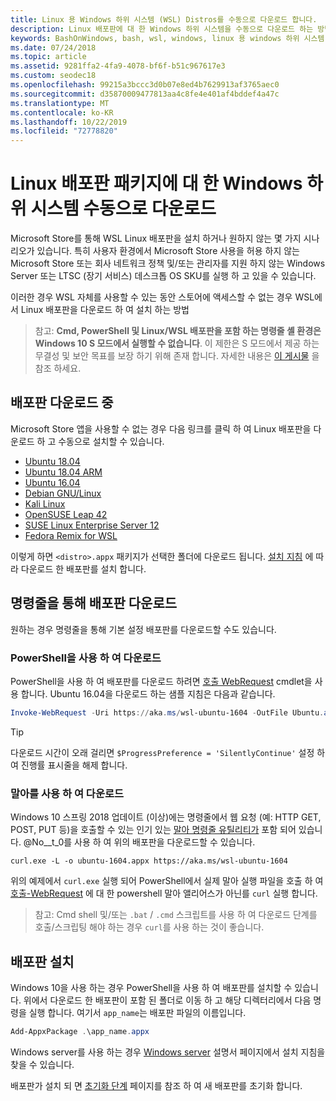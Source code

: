 ```yaml
---
title: Linux 용 Windows 하위 시스템 (WSL) Distros를 수동으로 다운로드 합니다.
description: Linux 배포판에 대 한 Windows 하위 시스템을 수동으로 다운로드 하는 방법에 대 한 지침입니다.
keywords: BashOnWindows, bash, wsl, windows, linux 용 windows 하위 시스템, WSL, windows 하위 시스템, 배포판, ubuntu, openSUSE, SLES, debian, kali
ms.date: 07/24/2018
ms.topic: article
ms.assetid: 9281ffa2-4fa9-4078-bf6f-b51c967617e3
ms.custom: seodec18
ms.openlocfilehash: 99215a3bccc3d0b07e8ed4b7629913af3765aec0
ms.sourcegitcommit: d35870009477813aa4c8fe4e401af4bddef4a47c
ms.translationtype: MT
ms.contentlocale: ko-KR
ms.lasthandoff: 10/22/2019
ms.locfileid: "72778820"
---
```

# <a name="manually-download-windows-subsystem-for-linux-distro-packages"></a>Linux 배포판 패키지에 대 한 Windows 하위 시스템 수동으로 다운로드

Microsoft Store를 통해 WSL Linux 배포판을 설치 하거나 원하지 않는 몇 가지 시나리오가 있습니다. 특히 사용자 환경에서 Microsoft Store 사용을 허용 하지 않는 Microsoft Store 또는 회사 네트워크 정책 및/또는 관리자를 지원 하지 않는 Windows Server 또는 LTSC (장기 서비스) 데스크톱 OS SKU를 실행 하 고 있을 수 있습니다.

이러한 경우 WSL 자체를 사용할 수 있는 동안 스토어에 액세스할 수 없는 경우 WSL에서 Linux 배포판을 다운로드 하 여 설치 하는 방법

> 참고: **Cmd, PowerShell 및 Linux/WSL 배포판을 포함 하는 명령줄 셸 환경은 Windows 10 S 모드에서 실행할 수 없습니다**. 이 제한은 S 모드에서 제공 하는 무결성 및 보안 목표를 보장 하기 위해 존재 합니다. 자세한 내용은 [이 게시물](https://blogs.msdn.microsoft.com/commandline/2017/05/18/will-linux-distros-run-on-windows-10-s/) 을 참조 하세요.

## <a name="downloading-distros"></a>배포판 다운로드 중

Microsoft Store 앱을 사용할 수 없는 경우 다음 링크를 클릭 하 여 Linux 배포판을 다운로드 하 고 수동으로 설치할 수 있습니다.
* [Ubuntu 18.04](https://aka.ms/wsl-ubuntu-1804)
* [Ubuntu 18.04 ARM](https://aka.ms/wsl-ubuntu-1804-arm)
* [Ubuntu 16.04](https://aka.ms/wsl-ubuntu-1604)
* [Debian GNU/Linux](https://aka.ms/wsl-debian-gnulinux)
* [Kali Linux](https://aka.ms/wsl-kali-linux-new)
* [OpenSUSE Leap 42](https://aka.ms/wsl-opensuse-42)
* [SUSE Linux Enterprise Server 12](https://aka.ms/wsl-sles-12)
* [Fedora Remix for WSL](https://github.com/WhitewaterFoundry/WSLFedoraRemix/releases/)

이렇게 하면 `<distro>.appx` 패키지가 선택한 폴더에 다운로드 됩니다. [설치 지침](#installing-your-distro) 에 따라 다운로드 한 배포판를 설치 합니다.

## <a name="downloading-distros-via-the-command-line"></a>명령줄을 통해 배포판 다운로드
원하는 경우 명령줄을 통해 기본 설정 배포판를 다운로드할 수도 있습니다.

 ### <a name="download-using-powershell"></a>PowerShell을 사용 하 여 다운로드
 PowerShell을 사용 하 여 배포판를 다운로드 하려면 [호출 WebRequest](https://msdn.microsoft.com/powershell/reference/5.1/microsoft.powershell.utility/invoke-webrequest) cmdlet을 사용 합니다. Ubuntu 16.04을 다운로드 하는 샘플 지침은 다음과 같습니다.

```powershell
Invoke-WebRequest -Uri https://aka.ms/wsl-ubuntu-1604 -OutFile Ubuntu.appx -UseBasicParsing
```

> [!TIP]
> 다운로드 시간이 오래 걸리면 `$ProgressPreference = 'SilentlyContinue'` 설정 하 여 진행률 표시줄을 해제 합니다.

### <a name="download-using-curl"></a>말아를 사용 하 여 다운로드
Windows 10 스프링 2018 업데이트 (이상)에는 명령줄에서 웹 요청 (예: HTTP GET, POST, PUT 등)을 호출할 수 있는 인기 있는 [말아 명령줄 유틸리티가](https://curl.haxx.se/) 포함 되어 있습니다. @No__t_0를 사용 하 여 위의 배포판을 다운로드할 수 있습니다.

```console
curl.exe -L -o ubuntu-1604.appx https://aka.ms/wsl-ubuntu-1604
```

위의 예제에서 `curl.exe` 실행 되어 PowerShell에서 실제 말아 실행 파일을 호출 하 여 [호출-WebRequest](https://docs.microsoft.com/en-us/powershell/module/microsoft.powershell.utility/invoke-webrequest?view=powershell-6) 에 대 한 powershell 말아 앨리어스가 아닌를 `curl` 실행 합니다.

> 참고: Cmd shell 및/또는 `.bat`  /  `.cmd` 스크립트를 사용 하 여 다운로드 단계를 호출/스크립팅 해야 하는 경우 `curl`를 사용 하는 것이 좋습니다.

## <a name="installing-your-distro"></a>배포판 설치
Windows 10을 사용 하는 경우 PowerShell을 사용 하 여 배포판를 설치할 수 있습니다. 위에서 다운로드 한 배포판이 포함 된 폴더로 이동 하 고 해당 디렉터리에서 다음 명령을 실행 합니다. 여기서 `app_name`는 배포판 파일의 이름입니다.  
```Powershell
Add-AppxPackage .\app_name.appx
```

Windows server를 사용 하는 경우 [Windows server](install-on-server.md) 설명서 페이지에서 설치 지침을 찾을 수 있습니다.

배포판가 설치 되 면 [초기화 단계](initialize-distro.md) 페이지를 참조 하 여 새 배포판를 초기화 합니다.
